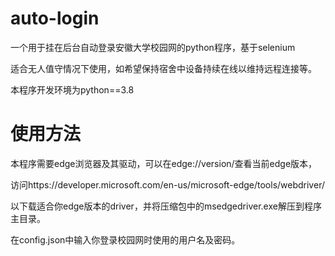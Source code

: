 # auto-login

一个用于挂在后台自动登录安徽大学校园网的python程序，基于selenium

适合无人值守情况下使用，如希望保持宿舍中设备持续在线以维持远程连接等。

本程序开发环境为python==3.8

# 使用方法

本程序需要edge浏览器及其驱动，可以在edge://version/查看当前edge版本，

访问https://developer.microsoft.com/en-us/microsoft-edge/tools/webdriver/

以下载适合你edge版本的driver，并将压缩包中的msedgedriver.exe解压到程序主目录。

在config.json中输入你登录校园网时使用的用户名及密码。
